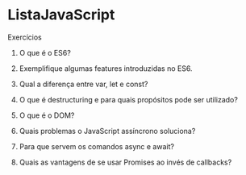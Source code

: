 # ListaJavaScript

Exercícios 

1. O que é o ES6?



2. Exemplifique algumas features introduzidas no ES6.



3. Qual a diferença entre var, let e const?



4. O que é destructuring e para quais propósitos pode ser utilizado?



5. O que é o DOM?



6. Quais problemas o JavaScript assíncrono soluciona?


7. Para que servem os comandos async e await?

8. Quais as vantagens de se usar Promises ao invés de callbacks?